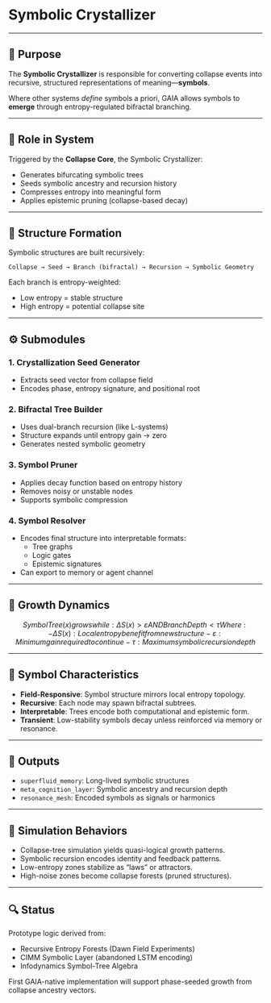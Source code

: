 # Symbolic Crystallizer

---

## 🧠 Purpose

The **Symbolic Crystallizer** is responsible for converting collapse events into recursive, structured representations of meaning—**symbols**.

Where other systems *define* symbols a priori, GAIA allows symbols to **emerge** through entropy-regulated bifractal branching.

---

## 🧩 Role in System

Triggered by the **Collapse Core**, the Symbolic Crystallizer:

- Generates bifurcating symbolic trees
- Seeds symbolic ancestry and recursion history
- Compresses entropy into meaningful form
- Applies epistemic pruning (collapse-based decay)

---

## 🌱 Structure Formation

Symbolic structures are built recursively:

```text
Collapse → Seed → Branch (bifractal) → Recursion → Symbolic Geometry
```

Each branch is entropy-weighted:
- Low entropy = stable structure
- High entropy = potential collapse site

---

## ⚙️ Submodules

### 1. Crystallization Seed Generator
- Extracts seed vector from collapse field
- Encodes phase, entropy signature, and positional root

### 2. Bifractal Tree Builder
- Uses dual-branch recursion (like L-systems)
- Structure expands until entropy gain → zero
- Generates nested symbolic geometry

### 3. Symbol Pruner
- Applies decay function based on entropy history
- Removes noisy or unstable nodes
- Supports symbolic compression

### 4. Symbol Resolver
- Encodes final structure into interpretable formats:
  - Tree graphs
  - Logic gates
  - Epistemic signatures
- Can export to memory or agent channel

---

## 🧮 Growth Dynamics

```math
SymbolTree(x) grows while:

ΔS(x) > ε AND BranchDepth < τ

Where:
- ΔS(x): Local entropy benefit from new structure
- ε: Minimum gain required to continue
- τ: Maximum symbolic recursion depth
```

---

## 🧠 Symbol Characteristics

- **Field-Responsive**: Symbol structure mirrors local entropy topology.
- **Recursive**: Each node may spawn bifractal subtrees.
- **Interpretable**: Trees encode both computational and epistemic form.
- **Transient**: Low-stability symbols decay unless reinforced via memory or resonance.

---

## 🔁 Outputs

- `superfluid_memory`: Long-lived symbolic structures
- `meta_cognition_layer`: Symbolic ancestry and recursion depth
- `resonance_mesh`: Encoded symbols as signals or harmonics

---

## 🧪 Simulation Behaviors

- Collapse-tree simulation yields quasi-logical growth patterns.
- Symbolic recursion encodes identity and feedback patterns.
- Low-entropy zones stabilize as “laws” or attractors.
- High-noise zones become collapse forests (pruned structures).

---

## 🔍 Status

Prototype logic derived from:
- Recursive Entropy Forests (Dawn Field Experiments)
- CIMM Symbolic Layer (abandoned LSTM encoding)
- Infodynamics Symbol-Tree Algebra

First GAIA-native implementation will support phase-seeded growth from collapse ancestry vectors.
